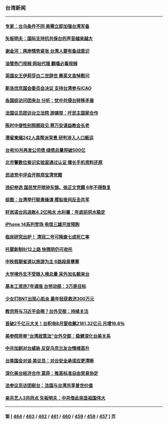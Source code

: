 ### 台湾新闻
---
#### [专家：台乌条件不同 美需立即加强台湾军备](../../pages/ncid1349361/n13820912.md?09092045) 
#### [矢板明夫：国际支持抗共保台的声音越来越大](../../pages/ncid1349361/n13820882.md?09092045) 
#### [谢金河：两岸情势紧张 台湾人要有备战意识](../../pages/ncid1349361/n13820805.md?09092045) 
#### [油管热门视频 网站代理 翻墙必看视频](http://209.222.30.114:81/youtube.html?09092045)
#### [英国女王伊莉莎白二世辞世 蔡英文哀悼慰问](../../pages/ncid1349361/n13820755.md?09092045) 
#### [斯洛伐克国会委员会决议 支持台湾参与ICAO](../../pages/ncid1349361/n13820723.md?09092045) 
#### [各国组访问团来台 分析：忧中共侵台转移矛盾](../../pages/ncid1349361/n13819749.md?09092045) 
#### [法国议员团访台立法院 游锡堃：吁民主国家合作](../../pages/ncid1349361/n13820081.md?09092045) 
#### [陈时中提性别照顾政见 蒋万安请益教会长老](../../pages/ncid1349361/n13820231.md?09092045) 
#### [滞留柬缅242人具帮派背景 研判涉入人口贩运](../../pages/ncid1349361/n13820220.md?09092045) 
#### [台电10月再发公司债 绿债总量将破500亿](../../pages/ncid1349361/n13820229.md?09092045) 
#### [北市警数位鉴识实验室通过认证 擅长手机资料还原](../../pages/ncid1349361/n13820227.md?09092045) 
#### [民进党中评会开除郑宝清党籍](../../pages/ncid1349361/n13820226.md?09092045) 
#### [违纪参选 国民党开除钟东锦、徐正文党籍 6年不得恢复](../../pages/ncid1349361/n13820224.md?09092045) 
#### [组图：台湾举行联勇操演 模拟夜间反击共军](../../pages/ncid1349361/n13819947.md?09092045) 
#### [轩岚诺台风进账4.2亿吨水 水利署：年底前供水稳定](../../pages/ncid1349361/n13820155.md?09092045) 
#### [iPhone 14系列登场 电信三雄开放预购](../../pages/ncid1349361/n13820156.md?09092045) 
#### [临床研究出炉！ 清冠二号可降逾七成死亡率](../../pages/ncid1349361/n13820141.md?09092045) 
#### [托婴新制9/12上路 快筛阴仍可收托](../../pages/ncid1349361/n13820149.md?09092045) 
#### [中秋假期省道以旅游为主 6路段易壅塞](../../pages/ncid1349361/n13820140.md?09092045) 
#### [大学境外生不受限入境总量 采外加名额来台](../../pages/ncid1349361/n13820144.md?09092045) 
#### [基本工资连7年调涨 台劳动部：3万是目标](../../pages/ncid1349361/n13820163.md?09092045) 
#### [少女打BNT出现心肌炎 最年轻获救济300万元](../../pages/ncid1349361/n13820160.md?09092045) 
#### [教宗将与习近平会晤？台外交部：持续关注](../../pages/ncid1349361/n13820043.md?09092045) 
#### [首破2千亿元大关！台积电8月营收飙2181.32亿元 月增16.8％](../../pages/ncid1349361/n13820105.md?09092045) 
#### [美参院将审“台湾政策法”台外交部：稳健深化台美关系](../../pages/ncid1349361/n13820013.md?09092045) 
#### [中共加剧对台威胁 反促乌克兰友台情绪高升](../../pages/ncid1349361/n13819946.md?09092045) 
#### [台美国会对谈 美议员：对台安全承诺应更清晰](../../pages/ncid1349361/n13819995.md?09092045) 
#### [深化美台经济合作 莫菲：推高标准自由贸易协定](../../pages/ncid1349361/n13819990.md?09092045) 
#### [法参议员访团挺台：法国与台湾共享普世价值](../../pages/ncid1349361/n13819969.md?09092045) 
#### [亲共艺人3共同点 矢板明夫：中共借此突显祖国伟大](../../pages/ncid1349361/n13819943.md?09092045) 

---
#### 第 [ [464](./464.md?09092045) / [463](./463.md?09092045) / [462](./462.md?09092045) / [461](./461.md?09092045) / [460](./460.md?09092045) / [459](./459.md?09092045) / [458](./458.md?09092045) / [457](./457.md?09092045) ] 页
